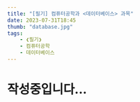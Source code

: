 ```yaml
---
title: "[필기] 컴퓨터공학과 <데이터베이스> 과목"
date: 2023-07-31T18:45
thumb: "database.jpg"
tags: 
    - ❮필기❯
    - 컴퓨터공학
    - 데이터베이스
---
```


# 작성중입니다...